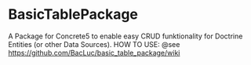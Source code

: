 # BasicTablePackage
A Package for Concrete5 to enable easy CRUD funktionality for Doctrine Entities (or other Data Sources).
HOW TO USE: @see https://github.com/BacLuc/basic_table_package/wiki
